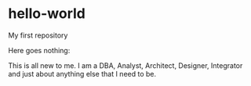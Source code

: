 # hello-world
My first repository

Here goes nothing:

This is all new to me.  I am a DBA, Analyst, Architect, Designer, Integrator and 
just about anything else that I need to be.
